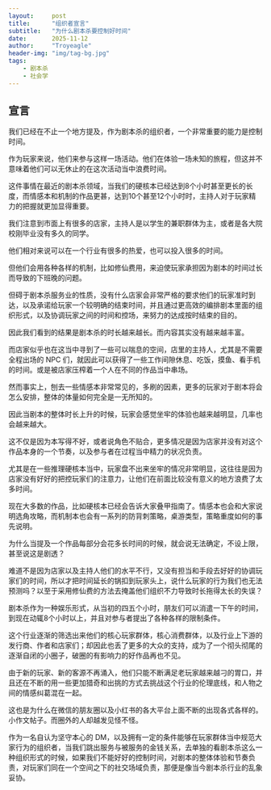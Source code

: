 ```yaml
---
layout:     post
title:      "组织者宣言"
subtitle:   "为什么剧本杀要控制好时间"
date:       2025-11-12
author:     "Troyeagle"
header-img: "img/tag-bg.jpg"
tags:
    - 剧本杀
    - 社会学
---
```


## 宣言

我们已经在不止一个地方提及，作为剧本杀的组织者，一个非常重要的能力是控制时间。

作为玩家来说，他们来参与这样一场活动。他们在体验一场未知的旅程，但这并不意味着他们可以无休止的在这次活动当中浪费时间。

这件事情在最近的剧本杀领域，当我们的硬核本已经达到8个小时甚至更长的长度，而情感本和机制的作品更甚，达到10个甚至12个小时时，主持人对于玩家精力的把握就更加显得重要。

我们注意到市面上有很多的店家，主持人是以学生的兼职群体为主，或者是各大院校刚毕业没有多久的同学。

他们相对来说可以在一个行业有很多的热爱，也可以投入很多的时间。

但他们会用各种各样的机制，比如修仙费用，来迫使玩家承担因为剧本的时间过长而导致的下班晚的问题。

但碍于剧本杀服务业的性质，没有什么店家会非常严格的要求他们的玩家准时到达，以及承诺给玩家一个较明确的结束时间，并且通过更高效的编排剧本里面的组织形式，以及协调玩家之间的时间和控场，来努力的达成按时结束的目的。

因此我们看到的结果是剧本杀的时长越来越长。而内容其实没有越来越丰富。

而店家似乎也在这当中寻到了一些可以喘息的空间，店里的主持人，尤其是不需要全程出场的 NPC 们，就因此可以获得了一些工作间隙休息、吃饭，摸鱼、看手机的时间。或是被店家压榨着一个人在不同的作品当中串场。

然而事实上，刨去一些情感本非常常见的，多刷的因素，更多的玩家对于剧本将会怎么安排，整体的体量如何完全是一无所知的。

因此当剧本的整体时长上升的时候，玩家会感觉坐牢的体验也越来越明显，几率也会越来越大。

这不仅是因为本写得不好，或者说角色不贴合，更多情况是因为店家并没有对这个作品本身的一个节奏，以及参与者在过程当中精力的状况负责。

尤其是在一些推理硬核本当中，玩家盘不出来坐牢的情况非常明显，这往往是因为店家没有好好的把控玩家们的注意力，让他们在前面比较没有意义的地方浪费了太多时间。

现在大多数的作品，比如硬核本已经会告诉大家叠甲指南了。情感本也会和大家说明选角攻略，而机制本也会有一系列的防背刺策略，桌游类型，策略重度如何的事先说明。

为什么当提及一个作品每部分会花多长时间的时候，就会说无法确定，不设上限，甚至说这是剧透？

难道不是因为店家以及主持人他们的水平不行，又没有担当和手段去好好的协调玩家们的时间，所以才把时间延长的锅扣到玩家头上，说什么玩家的行为我们也无法预测吗？以至于采用修仙费的方法去掩盖他们组织不力导致时长拖得太长的失误？

剧本杀作为一种娱乐形式，从当初的四五个小时，朋友们可以消遣一下午的时间，到现在动辄8个小时以上，并且对参与者提出了各种各样的限制条件。

这个行业逐渐的筛选出来他们的核心玩家群体，核心消费群体，以及行业上下游的发行商、作者和店家们；却因此也丢了更多的大众的支持，成为了一个彻头彻尾的逐渐自闭的小圈子，破圈的有影响力的好作品再也不见。

由于新的玩家、新的客源不再涌入，他们只能不断满足老玩家越来越刁的胃口，并且还在不断的用一些更加猎奇和出挑的方式去挑战这个行业的伦理底线，和人物之间的情感纠葛混在一起。

这也是为什么在微信的朋友圈以及小红书的各大平台上面不断的出现各式各样的。小作文帖子。而圈外的人却越发见怪不怪。

作为一名自认为坚守本心的 DM，以及拥有一定的条件能够在玩家群体当中规范大家行为的组织者，当我们跳出服务与被服务的金钱关系，去单独的看剧本杀这么一种组织形式的时候，如果我们不能好好的控制时间，对剧本的整体体验和节奏负责，对玩家们同在一个空间之下的社交场域负责，那便是像当今剧本杀行业的乱象妥协。
